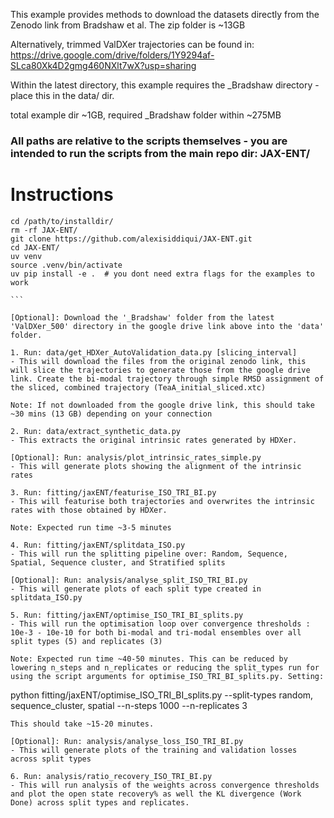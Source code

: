 
This example provides methods to download the datasets directly from the Zenodo link from Bradshaw et al. The zip folder is ~13GB

Alternatively, trimmed ValDXer trajectories can be found in:
https://drive.google.com/drive/folders/1Y9294af-SLca80Xk4D2gmg460NXlt7wX?usp=sharing

Within the latest directory, this example requires the _Bradshaw directory - place this in the data/ dir.

total example dir ~1GB, required _Bradshaw folder within ~275MB

### All paths are relative to the scripts themselves - you are intended to run the scripts from the main repo dir: JAX-ENT/

# Instructions
```
cd /path/to/installdir/
rm -rf JAX-ENT/
git clone https://github.com/alexisiddiqui/JAX-ENT.git
cd JAX-ENT/
uv venv
source .venv/bin/activate
uv pip install -e .  # you dont need extra flags for the examples to work

​```

[Optional]: Download the '_Bradshaw' folder from the latest 'ValDXer_500' directory in the google drive link above into the 'data' folder.

1. Run: data/get_HDXer_AutoValidation_data.py [slicing_interval]
- This will download the files from the original zenodo link, this will slice the trajectories to generate those from the google drive link. Create the bi-modal trajectory through simple RMSD assignment of the sliced, combined trajectory (TeaA_initial_sliced.xtc)

Note: If not downloaded from the google drive link, this should take ~30 mins (13 GB) depending on your connection

2. Run: data/extract_synthetic_data.py
- This extracts the original intrinsic rates generated by HDXer.

[Optional]: Run: analysis/plot_intrinsic_rates_simple.py 
- This will generate plots showing the alignment of the intrinsic rates

3. Run: fitting/jaxENT/featurise_ISO_TRI_BI.py
- This will featurise both trajectories and overwrites the intrinsic rates with those obtained by HDXer.

Note: Expected run time ~3-5 minutes

4. Run: fitting/jaxENT/splitdata_ISO.py
- This will run the splitting pipeline over: Random, Sequence, Spatial, Sequence cluster, and Stratified splits

[Optional]: Run: analysis/analyse_split_ISO_TRI_BI.py 
- This will generate plots of each split type created in splitdata_ISO.py

5. Run: fitting/jaxENT/optimise_ISO_TRI_BI_splits.py 
- This will run the optimisation loop over convergence thresholds : 10e-3 - 10e-10 for both bi-modal and tri-modal ensembles over all split types (5) and replicates (3)

Note: Expected run time ~40-50 minutes. This can be reduced by lowering n_steps and n_replicates or reducing the split_types run for using the script arguments for optimise_ISO_TRI_BI_splits.py. Setting:
```
python fitting/jaxENT/optimise_ISO_TRI_BI_splits.py --split-types random, sequence_cluster, spatial --n-steps 1000  --n-replicates 3
```
This should take ~15-20 minutes.

[Optional]: Run: analysis/analyse_loss_ISO_TRI_BI.py 
- This will generate plots of the training and validation losses across split types

6. Run: analysis/ratio_recovery_ISO_TRI_BI.py
- This will run analysis of the weights across convergence thresholds and plot the open state recovery% as well the KL divergence (Work Done) across split types and replicates.


